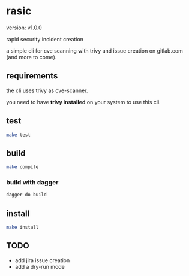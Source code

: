 # rasic

version: v1.0.0

rapid security incident creation

a simple cli for cve scanning with trivy and
issue creation on gitlab.com (and more to come).

## requirements

the cli uses trivy as cve-scanner.

you need to have **trivy installed** on your system to use this cli.

## test

```sh
make test
```

## build

```sh
make compile
```

### build with dagger

``` bash
dagger do build
```

## install

```sh
make install
```

## TODO

- add jira issue creation
- add a dry-run mode
